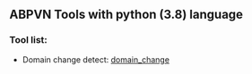 ## ABPVN Tools with python (3.8) language

### Tool list:
* Domain change detect: [domain_change](domain_change)